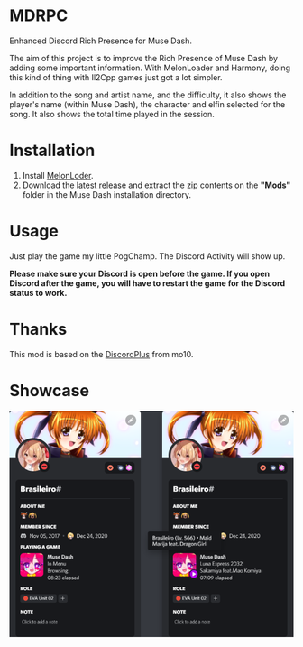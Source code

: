 # MDRPC
Enhanced Discord Rich Presence for Muse Dash.

The aim of this project is to improve the Rich Presence of Muse Dash by adding some important information. With MelonLoader and Harmony, doing this kind of thing with Il2Cpp games just got a lot simpler.

In addition to the song and artist name, and the difficulty, it also shows the player's name (within Muse Dash), the character and elfin selected for the song. It also shows the total time played in the session.

# Installation
1. Install [MelonLoder](https://github.com/LavaGang/MelonLoader).
2. Download the [latest release](https://github.com/Braasileiro/MDRPC/releases/latest) and extract the zip contents on the **"Mods"** folder in the Muse Dash installation directory.

# Usage
Just play the game my little PogChamp. The Discord Activity will show up.

**Please make sure your Discord is open before the game. If you open Discord after the game, you will have to restart the game for the Discord status to work.**

# Thanks
This mod is based on the [DiscordPlus](https://github.com/mo10/DiscordPlus) from mo10.

# Showcase
<p align="center">
  <img src="./Assets/preview.png">
</p>
